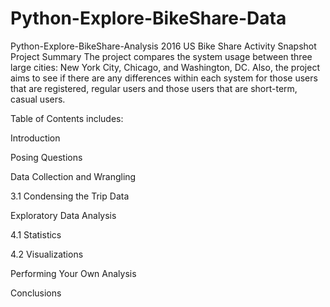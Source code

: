 # Python-Explore-BikeShare-Data
Python-Explore-BikeShare-Analysis
2016 US Bike Share Activity Snapshot Project Summary The project compares the system usage between three large cities: New York City, Chicago, and Washington, DC. Also, the project aims to see if there are any differences within each system for those users that are registered, regular users and those users that are short-term, casual users.

Table of Contents includes:

Introduction

Posing Questions

Data Collection and Wrangling

3.1 Condensing the Trip Data

Exploratory Data Analysis

4.1 Statistics

4.2 Visualizations

Performing Your Own Analysis

Conclusions

